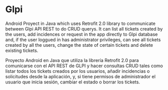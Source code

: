 # Glpi

Android Proyect in Java which uses Retrofit 2.0 library to communicate between Glpi API REST to do CRUD querys. It can list all tickets created by the users, add incidences or request in the app directly to Glpi database and, if the user loggued in has administrator privileges, can see all tickets created by all the users, change the state of certain tickets and delete existing tickets.


Proyecto Android en Java que utiliza la librería Retrofit 2.0 para comunicarse con el API REST de GLPI y hacer consultas CRUD tales como listar todos los tickets creados por los usuarios, añadir incidencias o solicitudes desde la aplicación, y, si tiene permisos de administrador el usuario que inicia sesión, cambiar el estado o borrar los tickets.
